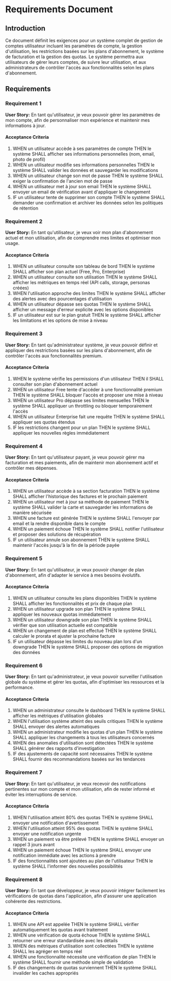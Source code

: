 # Requirements Document

## Introduction

Ce document définit les exigences pour un système complet de gestion de comptes utilisateur incluant les paramètres de compte, la gestion d'utilisation, les restrictions basées sur les plans d'abonnement, le système de facturation et la gestion des quotas. Le système permettra aux utilisateurs de gérer leurs comptes, de suivre leur utilisation, et aux administrateurs de contrôler l'accès aux fonctionnalités selon les plans d'abonnement.

## Requirements

### Requirement 1

**User Story:** En tant qu'utilisateur, je veux pouvoir gérer les paramètres de mon compte, afin de personnaliser mon expérience et maintenir mes informations à jour.

#### Acceptance Criteria

1. WHEN un utilisateur accède à ses paramètres de compte THEN le système SHALL afficher ses informations personnelles (nom, email, photo de profil)
2. WHEN un utilisateur modifie ses informations personnelles THEN le système SHALL valider les données et sauvegarder les modifications
3. WHEN un utilisateur change son mot de passe THEN le système SHALL exiger la confirmation de l'ancien mot de passe
4. WHEN un utilisateur met à jour son email THEN le système SHALL envoyer un email de vérification avant d'appliquer le changement
5. IF un utilisateur tente de supprimer son compte THEN le système SHALL demander une confirmation et archiver les données selon les politiques de rétention

### Requirement 2

**User Story:** En tant qu'utilisateur, je veux voir mon plan d'abonnement actuel et mon utilisation, afin de comprendre mes limites et optimiser mon usage.

#### Acceptance Criteria

1. WHEN un utilisateur consulte son tableau de bord THEN le système SHALL afficher son plan actuel (Free, Pro, Enterprise)
2. WHEN un utilisateur consulte son utilisation THEN le système SHALL afficher les métriques en temps réel (API calls, storage, personas créées)
3. WHEN l'utilisation approche des limites THEN le système SHALL afficher des alertes avec des pourcentages d'utilisation
4. WHEN un utilisateur dépasse ses quotas THEN le système SHALL afficher un message d'erreur explicite avec les options disponibles
5. IF un utilisateur est sur le plan gratuit THEN le système SHALL afficher les limitations et les options de mise à niveau

### Requirement 3

**User Story:** En tant qu'administrateur système, je veux pouvoir définir et appliquer des restrictions basées sur les plans d'abonnement, afin de contrôler l'accès aux fonctionnalités premium.

#### Acceptance Criteria

1. WHEN le système vérifie les permissions d'un utilisateur THEN il SHALL consulter son plan d'abonnement actuel
2. WHEN un utilisateur Free tente d'accéder à une fonctionnalité premium THEN le système SHALL bloquer l'accès et proposer une mise à niveau
3. WHEN un utilisateur Pro dépasse ses limites mensuelles THEN le système SHALL appliquer un throttling ou bloquer temporairement l'accès
4. WHEN un utilisateur Enterprise fait une requête THEN le système SHALL appliquer ses quotas étendus
5. IF les restrictions changent pour un plan THEN le système SHALL appliquer les nouvelles règles immédiatement

### Requirement 4

**User Story:** En tant qu'utilisateur payant, je veux pouvoir gérer ma facturation et mes paiements, afin de maintenir mon abonnement actif et contrôler mes dépenses.

#### Acceptance Criteria

1. WHEN un utilisateur accède à sa section facturation THEN le système SHALL afficher l'historique des factures et le prochain paiement
2. WHEN un utilisateur met à jour sa méthode de paiement THEN le système SHALL valider la carte et sauvegarder les informations de manière sécurisée
3. WHEN une facture est générée THEN le système SHALL l'envoyer par email et la rendre disponible dans le compte
4. WHEN un paiement échoue THEN le système SHALL notifier l'utilisateur et proposer des solutions de récupération
5. IF un utilisateur annule son abonnement THEN le système SHALL maintenir l'accès jusqu'à la fin de la période payée

### Requirement 5

**User Story:** En tant qu'utilisateur, je veux pouvoir changer de plan d'abonnement, afin d'adapter le service à mes besoins évolutifs.

#### Acceptance Criteria

1. WHEN un utilisateur consulte les plans disponibles THEN le système SHALL afficher les fonctionnalités et prix de chaque plan
2. WHEN un utilisateur upgrade son plan THEN le système SHALL appliquer les nouveaux quotas immédiatement
3. WHEN un utilisateur downgrade son plan THEN le système SHALL vérifier que son utilisation actuelle est compatible
4. WHEN un changement de plan est effectué THEN le système SHALL calculer le prorata et ajuster la prochaine facture
5. IF un utilisateur dépasse les limites du nouveau plan lors d'un downgrade THEN le système SHALL proposer des options de migration des données

### Requirement 6

**User Story:** En tant qu'administrateur, je veux pouvoir surveiller l'utilisation globale du système et gérer les quotas, afin d'optimiser les ressources et la performance.

#### Acceptance Criteria

1. WHEN un administrateur consulte le dashboard THEN le système SHALL afficher les métriques d'utilisation globales
2. WHEN l'utilisation système atteint des seuils critiques THEN le système SHALL envoyer des alertes automatiques
3. WHEN un administrateur modifie les quotas d'un plan THEN le système SHALL appliquer les changements à tous les utilisateurs concernés
4. WHEN des anomalies d'utilisation sont détectées THEN le système SHALL générer des rapports d'investigation
5. IF des ajustements de capacité sont nécessaires THEN le système SHALL fournir des recommandations basées sur les tendances

### Requirement 7

**User Story:** En tant qu'utilisateur, je veux recevoir des notifications pertinentes sur mon compte et mon utilisation, afin de rester informé et éviter les interruptions de service.

#### Acceptance Criteria

1. WHEN l'utilisation atteint 80% des quotas THEN le système SHALL envoyer une notification d'avertissement
2. WHEN l'utilisation atteint 95% des quotas THEN le système SHALL envoyer une notification urgente
3. WHEN un paiement va être prélevé THEN le système SHALL envoyer un rappel 3 jours avant
4. WHEN un paiement échoue THEN le système SHALL envoyer une notification immédiate avec les actions à prendre
5. IF des fonctionnalités sont ajoutées au plan de l'utilisateur THEN le système SHALL l'informer des nouvelles possibilités

### Requirement 8

**User Story:** En tant que développeur, je veux pouvoir intégrer facilement les vérifications de quotas dans l'application, afin d'assurer une application cohérente des restrictions.

#### Acceptance Criteria

1. WHEN une API est appelée THEN le système SHALL vérifier automatiquement les quotas avant traitement
2. WHEN une vérification de quota échoue THEN le système SHALL retourner une erreur standardisée avec les détails
3. WHEN des métriques d'utilisation sont collectées THEN le système SHALL les agréger en temps réel
4. WHEN une fonctionnalité nécessite une vérification de plan THEN le système SHALL fournir une méthode simple de validation
5. IF des changements de quotas surviennent THEN le système SHALL invalider les caches appropriés